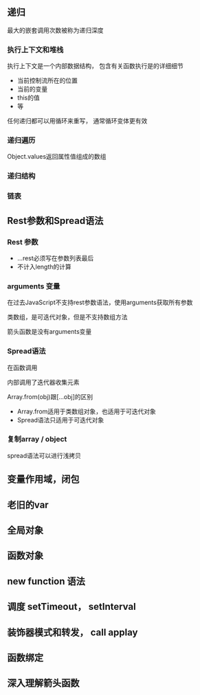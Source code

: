 ## 递归

最大的嵌套调用次数被称为递归深度



### 执行上下文和堆栈

执行上下文是一个内部数据结构， 包含有关函数执行是的详细细节

- 当前控制流所在的位置
- 当前的变量
- this的值
- 等

任何递归都可以用循环来重写， 通常循环变体更有效



### 递归遍历

Object.values返回属性值组成的数组



### 递归结构

### 链表







## Rest参数和Spread语法

### Rest 参数

- ...rest必须写在参数列表最后
- 不计入length的计算



### arguments 变量

在过去JavaScript不支持rest参数语法，使用arguments获取所有参数

类数组，是可迭代对象，但是不支持数组方法

箭头函数是没有arguments变量



### Spread语法

在函数调用

内部调用了迭代器收集元素

Array.from(obj)跟[...obj]的区别

- Array.from适用于类数组对象，也适用于可迭代对象
- Spread语法只适用于可迭代对象



### 复制array /  object

spread语法可以进行浅拷贝





## 变量作用域，闭包



## 老旧的var



## 全局对象



## 函数对象



## new function 语法



## 调度 setTimeout， setInterval



## 装饰器模式和转发， call applay



## 函数绑定



## 深入理解箭头函数













